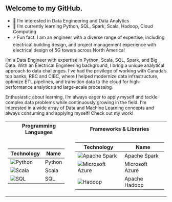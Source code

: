 ## Welcome to my GitHub.

- 👀 I’m interested in Data Engineering and Data Analytics
- 🌱 I’m currently learning Python, SQL, Spark, Scala, Hadoop, Cloud Computing
- ⚡ Fun fact: I am an engineer with a diverse range of expertise, including electrical building design, and project management experience with electrical design of 5G towers across North America!

I’m a Data Engineer with expertise in Python, Scala, SQL, Spark, and Big Data. With an Electrical Engineering background, I bring a unique analytical approach to data challenges. I’ve had the privilege of working with Canada’s top banks, RBC and CIBC, where I helped modernize data infrastructure, optimize ETL pipelines, and transition data to the cloud for high-performance analytics and large-scale processing. 

Enthusiastic about learning, I’m always eager to apply myself and tackle complex data problems while continuously growing in the field. I'm interested in a wide array of Data and Machine Learning concepts and always consuming and applying myself! Check out my work!

<table>
<tr>
<th>Programming Languages </th>
	<th>Frameworks & Libraries</th></tr>
	
<tr>
<td>

| Technology                                                                                                                                     | Name           |
|------------------------------------------------------------------------------------------------------------------------------------------------|--------------- |
| <img alt="Python" src="https://img.shields.io/badge/Python-blue?logo=python&logoColor=white&color=306998"/>                                    |  Python        |
| <img alt="Scala" src="https://img.shields.io/badge/Scala%20-%20white?style=plastic&logo=Scala&logoColor=red&labelColor=white"/>                |  Scala         |
| <img alt="SQL" src="https://img.shields.io/badge/SQL%20-%20grey?style=plastic&logo=mysql&logoColor=blue"/>                                     |  SQL           |

</td>
<td>

| Technology                                                                                                                                           | Name             |
|------------------------------------------------------------------------------------------------------------------------------------------------------|------------------|
| <img alt="Apache Spark" src="https://img.shields.io/badge/Apache%20Spark%20-%20black?logo=apachespark&logoColor=%23E25A1C&color=%233b3b3b"/>         |  Apache Spark    |
| <img alt="Microsoft Azure" src="https://img.shields.io/badge/Microsoft%20Azure%20-%20blue?logo=icloud&logoColor=white&color=007FFF"/>                |  Microsoft Azure | 
| <img alt="Hadoop" src="https://img.shields.io/badge/Apache%20Hadoop%20-%20yellow?style=plastic&logo=apachehadoop&logoColor=yellow&color=grey"/>      |  Apache Hadoop   |


</td>
</tr> 
</table>


<!---
Nasr-Syed/Nasr-Syed is a ✨ special ✨ repository because its `README.md` (this file) appears on your GitHub profile.
You can click the Preview link to take a look at your changes.
--->
